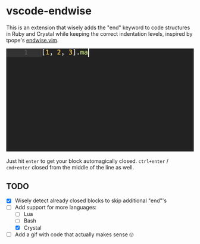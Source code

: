 # vscode-endwise

This is an extension that wisely adds the "end" keyword to code structures in Ruby and Crystal while keeping the correct indentation levels, inspired by tpope's [endwise.vim](https://github.com/tpope/vim-endwise).

![Endwise](./images/endwise.gif)

Just hit `enter` to get your block automagically closed. `ctrl+enter` / `cmd+enter` closed from the middle of the line as well.

## TODO

- [X] Wisely detect already closed blocks to skip additional "end"'s
- [ ] Add support for more languages:
  - [ ]  Lua
  - [ ]  Bash
  - [x]  Crystal
- [ ] Add a gif with code that actually makes sense 🙄
